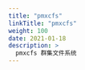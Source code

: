 ```yaml
---
title: "pmxcfs"
linkTitle: "pmxcfs"
weight: 100
date: 2021-01-18
description: >
  pmxcfs 群集文件系统
---
```








